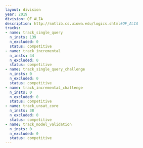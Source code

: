 ```yaml
---
layout: division
year: 2019
division: QF_ALIA
description: http://smtlib.cs.uiowa.edu/logics.shtml#QF_ALIA
tracks:
- name: track_single_query
  n_insts: 139
  n_excluded: 0
  status: competitive
- name: track_incremental
  n_insts: 44
  n_excluded: 0
  status: competitive
- name: track_single_query_challenge
  n_insts: 0
  n_excluded: 0
  status: competitive
- name: track_incremental_challenge
  n_insts: 0
  n_excluded: 0
  status: competitive
- name: track_unsat_core
  n_insts: 38
  n_excluded: 0
  status: competitive
- name: track_model_validation
  n_insts: 0
  n_excluded: 0
  status: competitive
---
```


